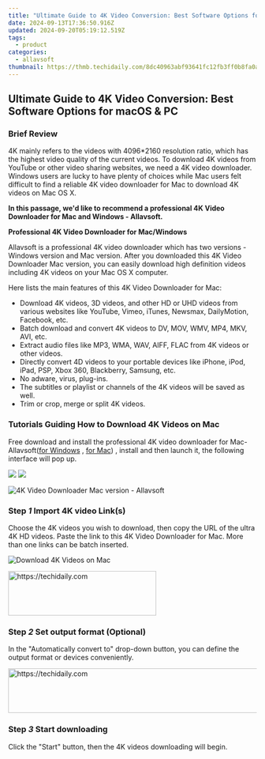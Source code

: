 ```yaml
---
title: "Ultimate Guide to 4K Video Conversion: Best Software Options for macOS & PC"
date: 2024-09-13T17:36:50.916Z
updated: 2024-09-20T05:19:12.519Z
tags:
  - product
categories:
  - allavsoft
thumbnail: https://thmb.techidaily.com/8dc40963abf93641fc12fb3ff0b8fa0a43902050db781f6bcdf9e50e7619aa67.jpg
---
```


## Ultimate Guide to 4K Video Conversion: Best Software Options for macOS & PC

### Brief Review

4K mainly refers to the videos with 4096\*2160 resolution ratio, which has the highest video quality of the current videos. To download 4K videos from YouTube or other video sharing websites, we need a 4K video downloader. Windows users are lucky to have plenty of choices while Mac users felt difficult to find a reliable 4K video downloader for Mac to download 4K videos on Mac OS X.

**In this passage, we'd like to recommend a professional 4K Video Downloader for Mac and Windows - Allavsoft.**

**Professional 4K Video Downloader for Mac/Windows**

Allavsoft is a professional 4K video downloader which has two versions - Windows version and Mac version. After you downloaded this 4K Video Downloader Mac version, you can easily download high definition videos including 4K videos on your Mac OS X computer.

Here lists the main features of this 4K Video Downloader for Mac:

* Download 4K videos, 3D videos, and other HD or UHD videos from various websites like YouTube, Vimeo, iTunes, Newsmax, DailyMotion, Facebook, etc.
* Batch download and convert 4K videos to DV, MOV, WMV, MP4, MKV, AVI, etc.
* Extract audio files like MP3, WMA, WAV, AIFF, FLAC from 4K videos or other videos.
* Directly convert 4D videos to your portable devices like iPhone, iPod, iPad, PSP, Xbox 360, Blackberry, Samsung, etc.
* No adware, virus, plug-ins.
* The subtitles or playlist or channels of the 4K videos will be saved as well.
* Trim or crop, merge or split 4K videos.

### Tutorials Guiding How to Download 4K Videos on Mac

Free download and install the professional 4K video downloader for Mac- Allavsoft([for Windows](https://tools.techidaily.com/allavsoft/products/) , [for Mac](https://tools.techidaily.com/allavsoft/products/)) , install and then launch it, the following interface will pop up.

[![](https://www.allavsoft.com/how-to/../images/how-to/free-download-win.jpg)](https://tools.techidaily.com/allavsoft/products/) [![](https://www.allavsoft.com/how-to/../images/how-to/free-download-mac.jpg)](https://tools.techidaily.com/allavsoft/products/)

![4K Video Downloader Mac version - Allavsoft](https://www.allavsoft.com/how-to/../images/allavsoft/screen-shot-600.jpg)

### Step _1_ Import 4K video Link(s)

Choose the 4K videos you wish to download, then copy the URL of the ultra 4K HD videos. Paste the link to this 4K Video Downloader for Mac. More than one links can be batch inserted.

![Download 4K Videos on Mac](https://www.allavsoft.com/how-to/../images/how-to/4k-video-downloader-mac/download-4k-video-on-mac.jpg)

<!-- affiliate ads begin -->
<a href="https://dhgate.sjv.io/c/5597632/2106655/12108" target="_top" id="2106655">
  <img src="//a.impactradius-go.com/display-ad/12108-2106655" border="0" alt="https://techidaily.com" width="300" height="90"/>
</a>
<img height="0" width="0" src="https://dhgate.sjv.io/i/5597632/2106655/12108" style="position:absolute;visibility:hidden;" border="0" />
<!-- affiliate ads end -->

### Step _2_ Set output format (Optional)

In the "Automatically convert to" drop-down button, you can define the output format or devices conveniently.

<!-- affiliate ads begin -->
<a href="https://ephamedtechinc.pxf.io/c/5597632/2136621/26400" target="_top" id="2136621">
  <img src="//a.impactradius-go.com/display-ad/26400-2136621" border="0" alt="https://techidaily.com" width="728" height="90"/>
</a>
<img height="0" width="0" src="https://ephamedtechinc.pxf.io/i/5597632/2136621/26400" style="position:absolute;visibility:hidden;" border="0" />
<!-- affiliate ads end -->

### Step _3_ Start downloading

Click the "Start" button, then the 4K videos downloading will begin.

<ins class="adsbygoogle"
     style="display:block"
     data-ad-format="autorelaxed"
     data-ad-client="ca-pub-7571918770474297"
     data-ad-slot="1223367746"></ins>

<ins class="adsbygoogle"
     style="display:block"
     data-ad-client="ca-pub-7571918770474297"
     data-ad-slot="8358498916"
     data-ad-format="auto"
     data-full-width-responsive="true"></ins>
